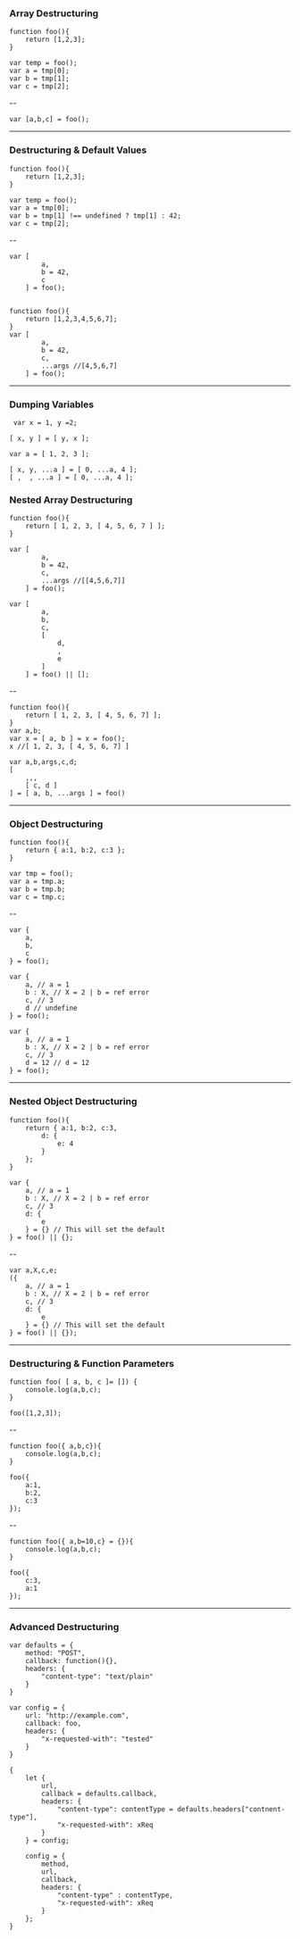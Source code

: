 ### Array Destructuring

	function foo(){
		return [1,2,3];
	}

	var temp = foo();
	var a = tmp[0];
	var b = tmp[1];
	var c = tmp[2];
	
--

	var [a,b,c] = foo();
	
----------

### Destructuring & Default Values

	
	function foo(){
		return [1,2,3];
	}

	var temp = foo();
	var a = tmp[0];
	var b = tmp[1] !== undefined ? tmp[1] : 42;
	var c = tmp[2];

--

	var [
			a,
			b = 42,
			c
		] = foo();


	function foo(){
		return [1,2,3,4,5,6,7];
	}
	var [
			a,
			b = 42,
			c,
			...args //[4,5,6,7]
		] = foo();

---
### Dumping Variables

	 var x = 1, y =2;

	[ x, y ] = [ y, x ];

	var a = [ 1, 2, 3 ];

	[ x, y, ...a ] = [ 0, ...a, 4 ];
	[ ,  , ...a ] = [ 0, ...a, 4 ];

### Nested Array Destructuring
   	function foo(){
		return [ 1, 2, 3, [ 4, 5, 6, 7 ] ];
	}
	
	var [
			a,
			b = 42,
			c,
			...args //[[4,5,6,7]]
		] = foo();
		
    var [ 
		    a,
		    b,
		    c,
		    [
			    d,
			    ,
			    e
		    ]
	    ] = foo() || [];

--

	function foo(){
		return [ 1, 2, 3, [ 4, 5, 6, 7] ];
	}
	var a,b;
	var x = [ a, b ] = x = foo();
	x //[ 1, 2, 3, [ 4, 5, 6, 7] ]
	
	var a,b,args,c,d;
	[
		,,,
		[ c, d ]
	] = [ a, b, ...args ] = foo()
---
### Object Destructuring

	function foo(){
		return { a:1, b:2, c:3 };
	}

	var tmp = foo();
	var a = tmp.a;
	var b = tmp.b;
	var c = tmp.c;
	
--

	var {
		a,
		b,
		c
	} = foo();

	var {
		a, // a = 1
		b : X, // X = 2 | b = ref error 
		c, // 3
		d // undefine
	} = foo(); 
	
	var {
		a, // a = 1
		b : X, // X = 2 | b = ref error 
		c, // 3
		d = 12 // d = 12
	} = foo();


----------


### Nested Object Destructuring

	function foo(){
		return { a:1, b:2, c:3,
			d: {
				e: 4
			}	
		};
	}

	var {
		a, // a = 1
		b : X, // X = 2 | b = ref error 
		c, // 3
		d: {
			e
		} = {} // This will set the default 
	} = foo() || {};

--

	var a,X,c,e;
	({
		a, // a = 1
		b : X, // X = 2 | b = ref error 
		c, // 3
		d: {
			e
		} = {} // This will set the default 
	} = foo() || {});
---

### Destructuring & Function Parameters 

	function foo( [ a, b, c ]= []) {
		console.log(a,b,c);
	}
	
	foo([1,2,3]);
--

	function foo({ a,b,c}){
		console.log(a,b,c);
	}
	
	foo({
		a:1,
		b:2,
		c:3
	});
--

	function foo({ a,b=10,c} = {}){
		console.log(a,b,c);
	}
	
	foo({
		c:3,
		a:1
	});
---
### Advanced Destructuring

	var defaults = {
		method: "POST",
		callback: function(){},
		headers: {
			"content-type": "text/plain"
		}	
	}

	var config = {
		url: "http://example.com",
		callback: foo,
		headers: {
			"x-requested-with": "tested"
		}
	}

	{
		let {
			url,
			callback = defaults.callback,
			headers: {
				"content-type": contentType = defaults.headers["contnent-type"],
				"x-requested-with": xReq
			}
		} = config;
		
		config = {
			method,
			url,
			callback,
			headers: {
				"content-type" : contentType,
				"x-requested-with": xReq
			}
		};
	}
<!--stackedit_data:
eyJoaXN0b3J5IjpbLTE2ODA4NjA2MDYsLTE1NDQzODAyMjBdfQ
==
-->
